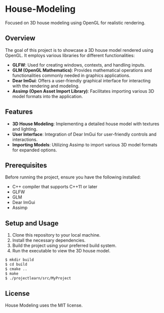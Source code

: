 # House-Modeling
Focused on 3D house modeling using OpenGL for realistic rendering.

## Overview

The goal of this project is to showcase a 3D house model rendered using OpenGL. It employs various libraries for different functionalities:

- **GLFW**: Used for creating windows, contexts, and handling inputs.
- **GLM (OpenGL Mathematics)**: Provides mathematical operations and functionalities commonly needed in graphics applications.
- **Dear ImGui**: Offers a user-friendly graphical interface for interacting with the rendering and modeling.
- **Assimp (Open Asset Import Library)**: Facilitates importing various 3D model formats into the application.

## Features

- **3D House Modeling**: Implementing a detailed house model with textures and lighting.
- **User Interface**: Integration of Dear ImGui for user-friendly controls and interactions.
- **Importing Models**: Utilizing Assimp to import various 3D model formats for expanded options.

## Prerequisites

Before running the project, ensure you have the following installed:

- C++ compiler that supports C++11 or later
- GLFW
- GLM
- Dear ImGui
- Assimp

## Setup and Usage

1. Clone this repository to your local machine.
2. Install the necessary dependencies.
3. Build the project using your preferred build system.
4. Run the executable to view the 3D house model.

```bash
$ mkdir build
$ cd build
$ cmake ..
$ make
$ ./projectlearn/src/MyProject
```

## License
House Modeling uses the MIT license.